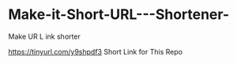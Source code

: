 # Make-it-Short-URL---Shortener-
Make UR L ink shorter

https://tinyurl.com/y9shpdf3  Short  Link for This Repo

